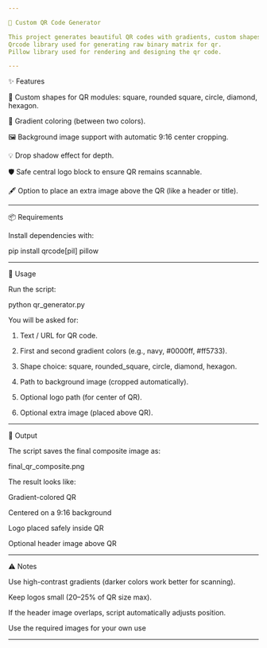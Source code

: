```yaml
---

🎨 Custom QR Code Generator

This project generates beautiful QR codes with gradients, custom shapes, shadows and background images. It’s built with Python, using the qrcode and Pillow (PIL) libraries.
Qrcode library used for generating raw binary matrix for qr.
Pillow library used for rendering and designing the qr code.

---
```


✨ Features

🔳 Custom shapes for QR modules: square, rounded square, circle, diamond, hexagon.

🌈 Gradient coloring (between two colors).

🖼️ Background image support with automatic 9:16 center cropping.

💡 Drop shadow effect for depth.

🛡️ Safe central logo block to ensure QR remains scannable.

🖋️ Option to place an extra image above the QR (like a header or title).



---

📦 Requirements

Install dependencies with:

pip install qrcode[pil] pillow


---

🚀 Usage

Run the script:

python qr_generator.py

You will be asked for:

1. Text / URL for QR code.


2. First and second gradient colors (e.g., navy, #0000ff, #ff5733).


3. Shape choice: square, rounded_square, circle, diamond, hexagon.


4. Path to background image (cropped automatically).


5. Optional logo path (for center of QR).


6. Optional extra image (placed above QR).




---

📂 Output

The script saves the final composite image as:

final_qr_composite.png

The result looks like:

Gradient-colored QR

Centered on a 9:16 background

Logo placed safely inside QR

Optional header image above QR



---

⚠️ Notes

Use high-contrast gradients (darker colors work better for scanning).

Keep logos small (20–25% of QR size max).

If the header image overlaps, script automatically adjusts position.

Use the required images for your own use

---
